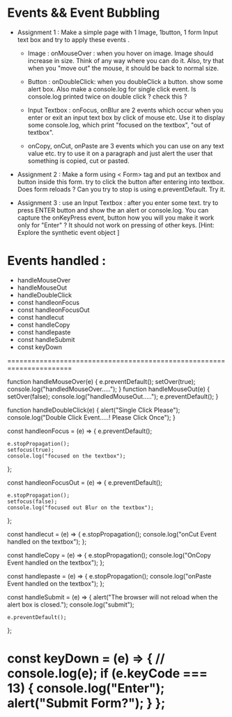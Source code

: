 # Events && Event Bubbling

- Assignment 1 : Make a simple page with 1 Image, 1button, 1 form Input text box and try to apply these events .

  - Image : onMouseOver : when you hover on image. Image should increase in size. Think of any way where you can do it. Also, try that when you "move out" the mouse, it should be back to normal size.

  - Button : onDoubleClick: when you doubleClick a button. show some alert box. Also make a console.log for single click event. Is console.log printed twice on double click ? check this ?

  - Input Textbox : onFocus, onBlur are 2 events which occur when you enter or exit an input text box by click of mouse etc. Use it to display some console.log, which print "focused on the textbox", "out of textbox".

  - onCopy, onCut, onPaste are 3 events which you can use on any text value etc. try to use it on a paragraph and just alert the user that something is copied, cut or pasted.

- Assignment 2 : Make a form using < Form> tag and put an textbox and button inside this form. try to click the button after entering into textbox. Does form reloads ? Can you try to stop is using e.preventDefault. Try it.

- Assignment 3 : use an Input Textbox : after you enter some text. try to press ENTER button and show the an alert or console.log. You can capture the onKeyPress event, button how you will you make it work only for "Enter" ? It should not work on pressing of other keys. [Hint: Explore the synthetic event object ]

# Events handled :

- handleMouseOver
- handleMouseOut
- handleDoubleClick
- const handleonFocus
- const handleonFocusOut
- const handlecut
- const handleCopy
- const handlepaste
- const handleSubmit
- const keyDown

======================================================================

function handleMouseOver(e) {
e.preventDefault();
setOver(true);
console.log("handledMouseOver.....");
}
function handleMouseOut(e) {
setOver(false);
console.log("handledMouseOut.....");
e.preventDefault();
}

function handleDoubleClick(e) {
alert("Single Click Please");
console.log("Double Click Event.....! Please Click Once");
}

const handleonFocus = (e) => {
e.preventDefault();

    e.stopPropagation();
    setfocus(true);
    console.log("focused on the textbox");

};

const handleonFocusOut = (e) => {
e.preventDefault();

    e.stopPropagation();
    setfocus(false);
    console.log("focused out Blur on the textbox");

};

const handlecut = (e) => {
e.stopPropagation();
console.log("onCut Event handled on the textbox");
};

const handleCopy = (e) => {
e.stopPropagation();
console.log("OnCopy Event handled on the textbox");
};

const handlepaste = (e) => {
e.stopPropagation();
console.log("onPaste Event handled on the textbox");
};

const handleSubmit = (e) => {
alert("The browser will not reload when the alert box is closed.");
console.log("submit");

    e.preventDefault();

};

const keyDown = (e) => {
// console.log(e);
if (e.keyCode === 13) {
console.log("Enter");
alert("Submit Form?");
}
};
======================================================================

